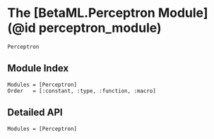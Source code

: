 # The [BetaML.Perceptron Module](@id perceptron_module)

```@docs
Perceptron
```

## Module Index

```@index
Modules = [Perceptron]
Order   = [:constant, :type, :function, :macro]
```
## Detailed API

```@autodocs
Modules = [Perceptron]
```
